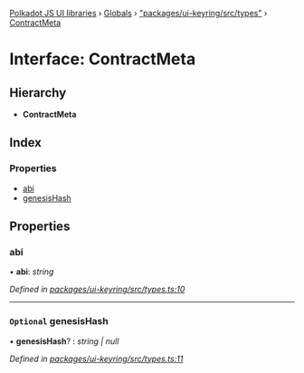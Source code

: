 [Polkadot JS UI libraries](../README.md) › [Globals](../globals.md) › ["packages/ui-keyring/src/types"](../modules/_packages_ui_keyring_src_types_.md) › [ContractMeta](_packages_ui_keyring_src_types_.contractmeta.md)

# Interface: ContractMeta

## Hierarchy

* **ContractMeta**

## Index

### Properties

* [abi](_packages_ui_keyring_src_types_.contractmeta.md#abi)
* [genesisHash](_packages_ui_keyring_src_types_.contractmeta.md#optional-genesishash)

## Properties

###  abi

• **abi**: *string*

*Defined in [packages/ui-keyring/src/types.ts:10](https://github.com/polkadot-js/ui/blob/262b8ad7/packages/ui-keyring/src/types.ts#L10)*

___

### `Optional` genesisHash

• **genesisHash**? : *string | null*

*Defined in [packages/ui-keyring/src/types.ts:11](https://github.com/polkadot-js/ui/blob/262b8ad7/packages/ui-keyring/src/types.ts#L11)*
